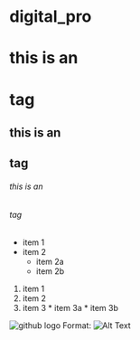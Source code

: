 # digital_pro
# this is an <h1> tag
## this is an <h2> tag
###### this is an <h6> tag
  
  * item 1
  * item 2
    * item 2a
    * item 2b
  
  1. item 1
  2. item 2
  3. item 3
    * item 3a
    * item 3b
   
![github logo](/images/logo.png)
Format: ![Alt Text](https://www.google.com/imgres?imgurl=https%3A%2F%2Fupload.wikimedia.org%2Fwikipedia%2Fcommons%2Fthumb%2F4%2F42%2FShaqi_jrvej.jpg%2F1200px-Shaqi_jrvej.jpg&imgrefurl=https%3A%2F%2Fen.wikipedia.org%2Fwiki%2FNature&tbnid=HfNKSByD0ISavM&vet=12ahUKEwjL596zucPvAhV_BrcAHf1vDToQMygAegUIARDRAQ..i&docid=zlPyDhWqicGhNM&w=1200&h=799&q=nature&ved=2ahUKEwjL596zucPvAhV_BrcAHf1vDToQMygAegUIARDRAQ)
